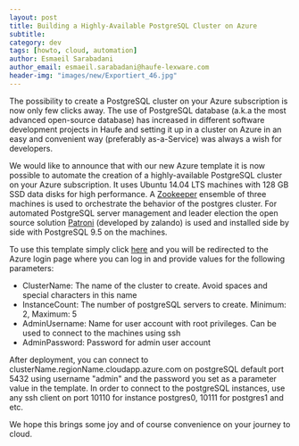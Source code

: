 ```yaml
---
layout: post
title: Building a Highly-Available PostgreSQL Cluster on Azure 
subtitle:
category: dev
tags: [howto, cloud, automation]
author: Esmaeil Sarabadani
author_email: esmaeil.sarabadani@haufe-lexware.com
header-img: "images/new/Exportiert_46.jpg"
---
```


The possibility to create a PostgreSQL cluster on your Azure subscription is now only few clicks away. The use of PostgreSQL database (a.k.a the most advanced open-source database) has increased in different software development projects in Haufe and setting it up in a cluster on Azure in an easy and convenient way (preferably as-a-Service) was always a wish for developers. 

We would like to announce that with our new Azure template it is now possible to automate the creation of a highly-available PostgreSQL cluster on your Azure subscription. 
It uses Ubuntu 14.04 LTS machines with 128 GB SSD data disks for high performance. A [Zookeeper] ensemble of three machines is used to orchestrate the behavior of the postgres cluster. For automated PostgreSQL server management and leader election the open source solution [Patroni] (developed by zalando) is used and installed side by side with PostgreSQL 9.5 on the machines. 

To use this template simply click [here] and you will be redirected to the Azure login page where you can log in and provide values for the following parameters:

 - ClusterName: The name of the cluster to create. Avoid spaces and special characters in this name
 - InstanceCount: The number of postgreSQL servers to create. Minimum: 2, Maximum: 5
 - AdminUsername: Name for user account with root privileges. Can be used to connect to the machines using ssh
 - AdminPassword: Password for admin user account

After deployment, you can connect to clusterName.regionName.cloudapp.azure.com on postgreSQL default port 5432 using username "admin" and the password you set as a parameter value in the template.
In order to connect to the postgreSQL instances, use any ssh client on port 10110 for instance postgres0, 10111 for postgres1 and etc.

We hope this brings some joy and of course convenience on your journey to cloud.

   [Zookeeper]: <http://zookeeper.apache.org/>
   [Patroni]: <https://github.com/zalando/patroni>
   [here]: <https://portal.azure.com/#create/Microsoft.Template/uri/https%3A%2F%2Ftangibletransfer.blob.core.windows.net%2Fpublic%2Fpostgresha%2FpostgresHAstandalone.json>
